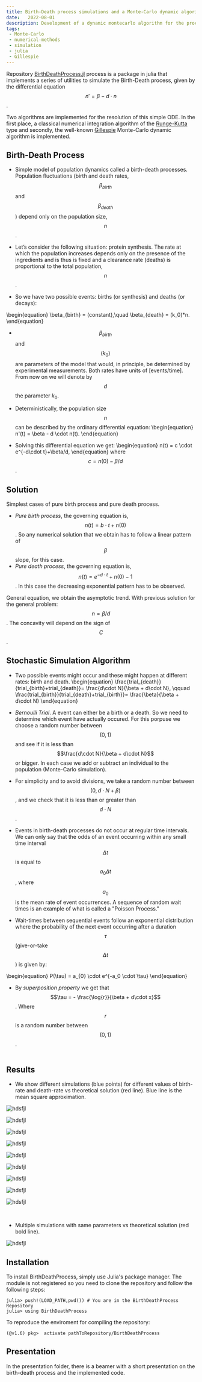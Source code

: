 ```yaml
---
title: Birth-Death process simulations and a Monte-Carlo dynamic algorithm (Gillespie)
date:   2022-08-01
description: Development of a dynamic montecarlo algorithm for the process of Birth-Death.
tags: 
 - Monte-Carlo
 - numerical-methods
 - simulation
 - julia
 - Gillespie
---
```


Repository [BirthDeathProcess.jl](https://github.com/josemanuel22/BirthDeathProcess.jl)  process is a package in julia that implements a series of utilities to simulate the Birth-Death process, given by the differential equation $$ n' = \beta - d\cdot n $$.

Two algorithms are implemented for the resolution of this simple ODE. In the first place, a classical numerical integration algorithm of the [Runge-Kutta](http://users.uoa.gr/~tsitourasc/RK54_new_v2.pdf) type and secondly, the well-known [Gillespie](https://www.sciencedirect.com/science/article/pii/0021999176900413?via%3Dihub) Monte-Carlo dynamic algorithm is implemented.


## Birth-Death Process

- Simple model of population dynamics called a birth-death processes. Population fluctuations (birth and death rates, $$\beta_{birth}$$ and $$\beta_{death}$$) depend only on the population size, $$n$$.

- Let’s consider the following situation: protein synthesis. The rate at which the population increases depends only on the presence of the ingredients and is thus is fixed and a clearance rate (deaths) is proportional to the total population, $$n$$.

- So we have two possible events: births (or synthesis) and deaths (or decays):

\begin{equation}
\beta_{birth} = (constant),\quad
\beta_{death}  = (k_0)*n.
\end{equation}

- $$\beta_{birth}$$  and $$(k_0)$$ are parameters of the model that would, in principle, be determined by experimental measurements. Both rates have units of [events/time]. From now on we will denote by $$d$$ the parameter $k_0$.

- Deterministically, the population size $$n$$ can be described by the ordinary differential equation:
\begin{equation}
n'(t) = \beta - d \cdot n(t).
\end{equation}
- Solving this differential equation we get:
\begin{equation}
n(t) = c \cdot e^{-d\cdot t}+\beta/d,
\end{equation}
where $$c=n(0)-\beta/d$$.


## Solution

Simplest cases of pure birth process and pure death process.

- *Pure birth process*, the governing equation is, $$n(t)=b\cdot t + n(0)$$. So any numerical solution that we obtain has to follow a linear pattern of $$\beta$$ slope, for this case.
- *Pure death process*, the  governing equation is, $$n(t)=e^{-d\cdot t}+n(0)-1$$. In this case the decreasing exponential pattern has to be observed.

General equation, we obtain the asymptotic trend. With previous solution for the general problem: $$n=\beta/d$$. The concavity will depend on the sign of $$C$$.

## Stochastic Simulation Algorithm

- Two possible events might occur and these might happen at different rates: birth and death.
\begin{equation}
\frac{trial_{death}}{trial_{birth}+trial_{death}}= \frac{d\cdot N}{\beta + d\cdot N}, \qquad \frac{trial_{birth}}{trial_{death}+trial_{birth}}= \frac{\beta}{\beta + d\cdot N}
\end{equation}

- *Bernoulli Trial*. A event can either be a birth or a death. So we need to determine which event have actually occured. For this porpuse we choose a random number between $$(0,1)$$ and see if it is less than $$\frac{d\cdot N}{\beta + d\cdot N}$$ or bigger. In each case we add or subtract an individual to the population (Monte-Carlo simulation).

- For simplicity and to avoid divisions, we take a random number between $$(0, d\cdot N+\beta)$$, and we check that it is less than or greater than $$d\cdot N$$.

- Events in birth-death processes do not occur at regular time intervals. We can only say that the odds of an event occurring within any small time interval $$\Delta t$$ is equal to $$a_{0} \Delta t$$, where $$a_0$$ is the mean rate of event occurrences. A sequence of random wait times is an example of what is called a "Poisson Process."

- Wait-times between sequential events follow an exponential distribution where the probability of the next event occurring after a duration $$\tau$$ (give-or-take $$\Delta t$$) is given by:

\begin{equation}
P(\tau) = a_{0} \cdot e^{-a_0 \cdot \tau}
\end{equation}

- By *superposition property* we get that $$\tau = - \frac{\log{r}}{\beta + d\cdot x}$$. Where $$r$$ is a random number between $$(0,1)$$.<br/><br/>

## Results

- We show different simulations (blue points) for different values of birth-rate and death-rate vs theoretical solution (red line). Blue line is the mean square approximation.

![hdsfjl](/assets/img/bithdeathproject/1_001_10.png)

![hdsfjl](/assets/img/bithdeathproject/1_01_10.png)

![hdsfjl](/assets/img/bithdeathproject/1_01_1_2.png)

![hdsfjl](/assets/img/bithdeathproject/1_01_1_numerical.png)

![hdsfjl](/assets/img/bithdeathproject/1_02_10.png)

![hdsfjl](/assets/img/bithdeathproject/1_01_1.png)

![hdsfjl](/assets/img/bithdeathproject/1_01_10_2.png)

![hdsfjl](/assets/img/bithdeathproject/1_01_20.png)

![hdsfjl](/assets/img/bithdeathproject/1_05_1.png)

<br/>

- Multiple simulations with same parameters vs theoretical solution (red bold line).

![hdsfjl](/assets/img/bithdeathproject/1_01_1_multiple.png)

## Installation

To install BirthDeathProcess, simply use Julia's package manager. The module is not registered so you need to clone the repository and follow the following steps:
````
julia> push!(LOAD_PATH,pwd()) # You are in the BirthDeathProcess Repository
julia> using BirthDeathProcess
````

To reproduce the enviroment for compiling the repository:
````
(@v1.6) pkg>  activate pathToRepository/BirthDeathProcess
````
## Presentation

In the presentation folder, there is a beamer with a short presentation on the birth-death process and the implemented code.